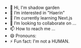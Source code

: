 - 👋 Hi, I'm shadow garden
- 👀 I’m interested in "Haerin"
- 🌱 I’m currently learning Next.js
- 💞️ I’m looking to collaborate on ...
- 📫 How to reach me ...
- 😄 Pronouns: 
- ⚡ Fun fact: I'm not a HUMAN.

<!---
6504062636012/6504062636012 is a ✨ special ✨ repository because its `README.md` (this file) appears on your GitHub profile.
You can click the Preview link to take a look at your changes.
--->
